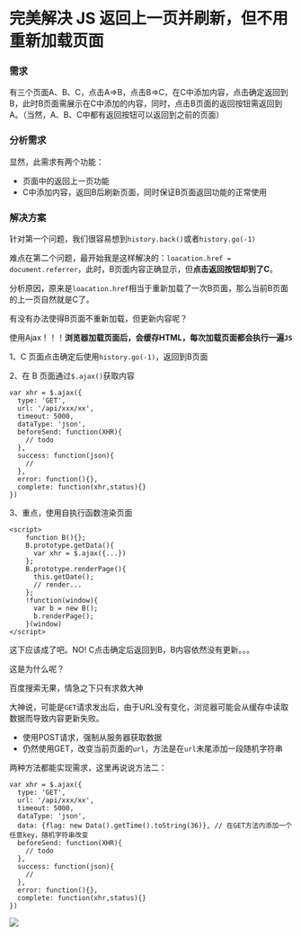 # 完美解决 JS 返回上一页并刷新，但不用重新加载页面

### 需求

有三个页面A、B、C，点击A=>B，点击B=>C，在C中添加内容，点击确定返回到B，此时B页面需展示在C中添加的内容，同时，点击B页面的返回按钮需返回到A。（当然，A、B、C中都有返回按钮可以返回到之前的页面）

### 分析需求

显然，此需求有两个功能：

* 页面中的返回上一页功能
* C中添加内容，返回B后刷新页面，同时保证B页面返回功能的正常使用

### 解决方案

针对第一个问题，我们很容易想到`history.back()`或者`history.go(-1)`

难点在第二个问题，最开始我是这样解决的：`loacation.href = document.referrer`，此时，B页面内容正确显示，但**点击返回按钮却到了C**。

分析原因，原来是`loacation.href`相当于重新加载了一次B页面，那么当前B页面的上一页自然就是C了。

有没有办法使得B页面不重新加载，但更新内容呢？

使用Ajax！！！**浏览器加载页面后，会缓存HTML，每次加载页面都会执行一遍`JS`**

1、C 页面点击确定后使用`history.go(-1)`，返回到B页面

2、在 B 页面通过`$.ajax()`获取内容

````
var xhr = $.ajax({
  type: 'GET',
  url: '/api/xxx/xx',
  timeout: 5000,
  dataType: 'json',
  beforeSend: function(XHR){
    // todo
  },
  success: function(json){
    //
  },
  error: function(){},
  complete: function(xhr,status){}
})
````

3、重点，使用自执行函数渲染页面

````
<script>
	function B(){};
	B.prototype.getData(){
      var xhr = $.ajax({...})
	};
	B.prototype.renderPage(){
      this.getDate();
      // render...
	};
	!function(window){
      var b = new B();
      b.renderPage();
	}(window)
</script>
````

这下应该成了吧。NO! C点击确定后返回到B，B内容依然没有更新。。。

这是为什么呢？

百度搜索无果，情急之下只有求救大神

大神说，可能是`GET`请求发出后，由于URL没有变化，浏览器可能会从缓存中读取数据而导致内容更新失败。

* 使用POST请求，强制从服务器获取数据
* 仍然使用GET，改变当前页面的`url`，方法是在`url`末尾添加一段随机字符串

两种方法都能实现需求，这里再说说方法二：

````
var xhr = $.ajax({
  type: 'GET',
  url: '/api/xxx/xx',
  timeout: 5000,
  dataType: 'json',
  data: {flag: new Data().getTime().toString(36)}, // 在GET方法内添加一个任意key，随机字符串改变
  beforeSend: function(XHR){
    // todo
  },
  success: function(json){
    //
  },
  error: function(){},
  complete: function(xhr,status){}
})
````
![](http://images2015.cnblogs.com/blog/1085489/201702/1085489-20170210162457276-1741060678.gif)




